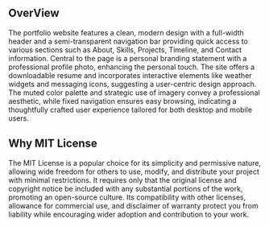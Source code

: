 ## OverView

The portfolio website features a clean, modern design with a full-width header and a semi-transparent navigation bar providing quick access to various sections such as About, Skills, Projects, Timeline, and Contact information. Central to the page is a personal branding statement with a professional profile photo, enhancing the personal touch. The site offers a downloadable resume and incorporates interactive elements like weather widgets and messaging icons, suggesting a user-centric design approach. The muted color palette and strategic use of imagery convey a professional aesthetic, while fixed navigation ensures easy browsing, indicating a thoughtfully crafted user experience tailored for both desktop and mobile users.

## Why MIT License

The MIT License is a popular choice for its simplicity and permissive nature, allowing wide freedom for others to use, modify, and distribute your project with minimal restrictions. It requires only that the original license and copyright notice be included with any substantial portions of the work, promoting an open-source culture. Its compatibility with other licenses, allowance for commercial use, and disclaimer of warranty protect you from liability while encouraging wider adoption and contribution to your work.
